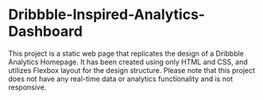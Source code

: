 # Dribbble-Inspired-Analytics-Dashboard
This project is a static web page that replicates the design of a Dribbble Analytics Homepage. It has been created using only HTML and CSS, and utilizes Flexbox layout for the design structure. Please note that this project does not have any real-time data or analytics functionality and is not responsive.

